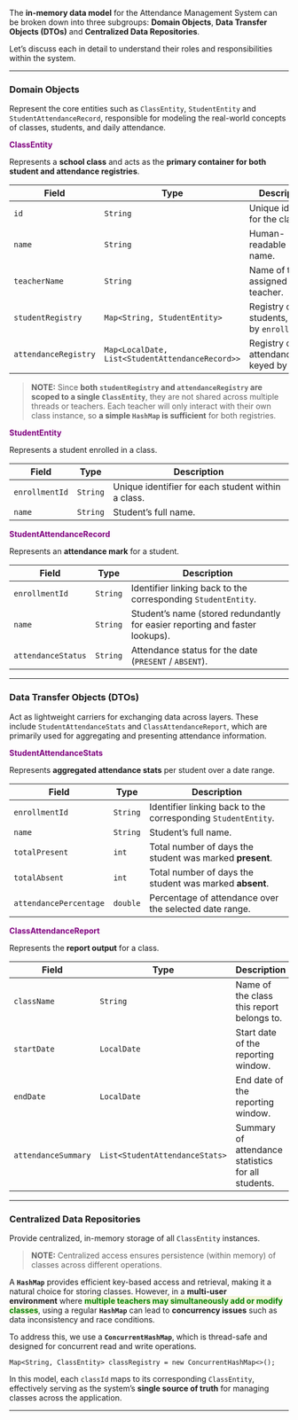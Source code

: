
The **in-memory data model** for the Attendance Management System can be broken down into three subgroups: **Domain Objects**, **Data Transfer Objects (DTOs)** and **Centralized Data Repositories**.

Let’s discuss each in detail to understand their roles and responsibilities within the system.

---
### Domain Objects

Represent the core entities such as `ClassEntity`, `StudentEntity` and `StudentAttendanceRecord`, responsible for modeling the real-world concepts of classes, students, and daily attendance.

<span style="color:purple;font-weight:bold;">ClassEntity</span>

Represents a **school class** and acts as the **primary container for both student and attendance registries**.

| **Field**            | **Type**                                        | **Description**                                |
| -------------------- | ----------------------------------------------- | ---------------------------------------------- |
| `id`                 | `String`                                        | Unique identifier for the class.               |
| `name`               | `String`                                        | Human-readable class name.                     |
| `teacherName`        | `String`                                        | Name of the assigned teacher.                  |
| `studentRegistry`    | `Map<String, StudentEntity>`                    | Registry of students, keyed by `enrollmentId`. |
| `attendanceRegistry` | `Map<LocalDate, List<StudentAttendanceRecord>>` | Registry of daily attendance, keyed by date.   |

> **NOTE:** Since **both `studentRegistry` and `attendanceRegistry` are scoped to a single `ClassEntity`**, they are not shared across multiple threads or teachers. Each teacher will only interact with their own class instance, so **a simple `HashMap` is sufficient** for both registries.

<span style="color:purple;font-weight:bold;">StudentEntity</span>

Represents a student enrolled in a class.

|**Field**|**Type**|**Description**|
|---|---|---|
|`enrollmentId`|`String`|Unique identifier for each student within a class.|
|`name`|`String`|Student’s full name.|

<span style="color:purple;font-weight:bold;">StudentAttendanceRecord</span>

Represents an **attendance mark** for a student.

|**Field**|**Type**|**Description**|
|---|---|---|
|`enrollmentId`|`String`|Identifier linking back to the corresponding `StudentEntity`.|
|`name`|`String`|Student’s name (stored redundantly for easier reporting and faster lookups).|
|`attendanceStatus`|`String`|Attendance status for the date (`PRESENT` / `ABSENT`).|

---
### Data Transfer Objects (DTOs)

Act as lightweight carriers for exchanging data across layers. These include `StudentAttendanceStats` and `ClassAttendanceReport`, which are primarily used for aggregating and presenting attendance information.

<span style="color:purple;font-weight:bold;">StudentAttendanceStats</span>

Represents **aggregated attendance stats** per student over a date range.

|**Field**|**Type**|**Description**|
|---|---|---|
|`enrollmentId`|`String`|Identifier linking back to the corresponding `StudentEntity`.|
|`name`|`String`|Student’s full name.|
|`totalPresent`|`int`|Total number of days the student was marked **present**.|
|`totalAbsent`|`int`|Total number of days the student was marked **absent**.|
|`attendancePercentage`|`double`|Percentage of attendance over the selected date range.|

<span style="color:purple;font-weight:bold;">ClassAttendanceReport</span>

Represents the **report output** for a class.

|**Field**|**Type**|**Description**|
|---|---|---|
|`className`|`String`|Name of the class this report belongs to.|
|`startDate`|`LocalDate`|Start date of the reporting window.|
|`endDate`|`LocalDate`|End date of the reporting window.|
|`attendanceSummary`|`List<StudentAttendanceStats>`|Summary of attendance statistics for all students.|

---
### Centralized Data Repositories

Provide centralized, in-memory storage of all `ClassEntity` instances. 

> **NOTE:** Centralized access ensures persistence (within memory) of classes across different operations.

A **`HashMap`** provides efficient key-based access and retrieval, making it a natural choice for storing classes. However, in a **multi-user environment** where <span style="color:green;font-weight:bold;background:beige;">multiple teachers may simultaneously add or modify classes</span>, using a regular **`HashMap`** can lead to **concurrency issues** such as data inconsistency and race conditions.

To address this, we use a **`ConcurrentHashMap`**, which is thread-safe and designed for concurrent read and write operations.

```
Map<String, ClassEntity> classRegistry = new ConcurrentHashMap<>();
```

In this model, each `classId` maps to its corresponding `ClassEntity`, effectively serving as the system’s **single source of truth** for managing classes across the application.

---
